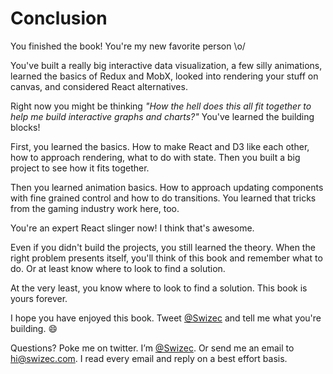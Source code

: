 <!--- begin-section title="You finished! 🚀" -->

<!--- begin-lecture title="You're the best" -->

# Conclusion #

You finished the book! You're my new favorite person \o/

You've built a really big interactive data visualization, a few silly animations, learned the basics of Redux and MobX, looked into rendering your stuff on canvas, and considered React alternatives.

Right now you might be thinking *"How the hell does this all fit together to help me build interactive graphs and charts?"* You've learned the building blocks!

First, you learned the basics. How to make React and D3 like each other, how to approach rendering, what to do with state. Then you built a big project to see how it fits together.

Then you learned animation basics. How to approach updating components with fine grained control and how to do transitions. You learned that tricks from the gaming industry work here, too.

You're an expert React slinger now! I think that's awesome.

Even if you didn't build the projects, you still learned the theory. When the right problem presents itself, you'll think of this book and remember what to do. Or at least know where to look to find a solution.

At the very least, you know where to look to find a solution. This book is yours forever.

I hope you have enjoyed this book. Tweet [@Swizec](https://twitter.com/Swizec) and tell me what you're building. :smile:

Questions? Poke me on twitter. I’m [@Swizec](https://twitter.com/Swizec). Or send me an email to hi@swizec.com. I read every email and reply on a best effort basis.

<!--- end-lecture -->

<!--- end-section -->
